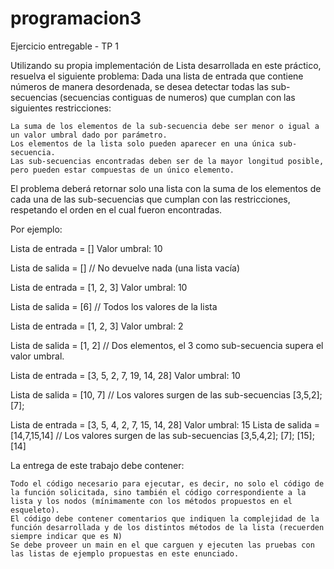 # programacion3
Ejercicio entregable - TP 1

Utilizando su propia implementación de Lista desarrollada en este práctico, resuelva el siguiente problema: Dada una lista de entrada que contiene números de manera desordenada, se desea detectar todas las sub-secuencias (secuencias contiguas de numeros) que cumplan con las siguientes restricciones:

    La suma de los elementos de la sub-secuencia debe ser menor o igual a un valor umbral dado por parámetro. 
    Los elementos de la lista solo pueden aparecer en una única sub-secuencia.
    Las sub-secuencias encontradas deben ser de la mayor longitud posible, pero pueden estar compuestas de un único elemento.

El problema deberá retornar solo una lista con la suma de los elementos de cada una de las sub-secuencias que cumplan con las restricciones, respetando el orden en el cual fueron encontradas.

Por ejemplo:

Lista de entrada = [] Valor umbral: 10

Lista de salida = [] // No devuelve nada (una lista vacía)

Lista de entrada = [1, 2, 3] Valor umbral: 10

Lista de salida = [6] // Todos los valores de la lista

Lista de entrada = [1, 2, 3] Valor umbral: 2

Lista de salida = [1, 2] // Dos elementos, el 3 como sub-secuencia supera el valor umbral.

Lista de entrada = [3, 5, 2, 7, 19, 14, 28] Valor umbral: 10

Lista de salida = [10, 7] // Los valores surgen de las sub-secuencias [3,5,2]; [7]; 

Lista de entrada = [3, 5, 4, 2, 7, 15, 14, 28] Valor umbral: 15
Lista de salida = [14,7,15,14] // Los valores surgen de las sub-secuencias [3,5,4,2]; [7]; [15];[14]


La entrega de este trabajo debe contener:

    Todo el código necesario para ejecutar, es decir, no solo el código de la función solicitada, sino también el código correspondiente a la lista y los nodos (mínimamente con los métodos propuestos en el esqueleto).
    El código debe contener comentarios que indiquen la complejidad de la función desarrollada y de los distintos métodos de la lista (recuerden siempre indicar que es N)
    Se debe proveer un main en el que carguen y ejecuten las pruebas con las listas de ejemplo propuestas en este enunciado.